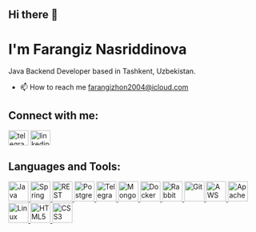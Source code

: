 ## Hi there 👋
# I'm Farangiz Nasriddinova

Java Backend Developer based in Tashkent, Uzbekistan.

- 📫 How to reach me farangizhon2004@icloud.com

## Connect with me:
<p align="left">
<a href="https://t.me/f8rangiz" target="blank"><img align="center" src="https://cdn.jsdelivr.net/npm/simple-icons@v3/icons/telegram.svg" alt="telegram" height="30" width="40" /></a>
<a href="https://linkedin.com/in/farangizn" target="blank"><img align="center" src="https://cdn.jsdelivr.net/npm/simple-icons@v3/icons/linkedin.svg" alt="linkedin" height="30" width="40" /></a>
</p>

## Languages and Tools:
<p align="left">
    <a href="https://www.java.com" target="_blank"> <img src="https://cdn.jsdelivr.net/npm/simple-icons@v3/icons/java.svg" alt="Java" height="40" width="40"/> </a>
    <a href="https://spring.io/projects/spring-boot" target="_blank"> <img src="https://cdn.jsdelivr.net/npm/simple-icons@v3/icons/spring.svg" alt="Spring" height="40" width="40"/> </a>
    <a href="https://restfulapi.net/" target="_blank"> <img src="https://cdn.jsdelivr.net/npm/simple-icons@v3/icons/swagger.svg" alt="REST API" height="40" width="40"/> </a>
    <a href="https://www.postgresql.org/" target="_blank"> <img src="https://cdn.jsdelivr.net/npm/simple-icons@v3/icons/postgresql.svg" alt="PostgreSQL" height="40" width="40"/> </a>
    <a href="https://core.telegram.org/bots/api" target="_blank"> <img src="https://cdn.jsdelivr.net/npm/simple-icons@v3/icons/telegram.svg" alt="Telegram Bot API" height="40" width="40"/> </a>
    <a href="https://www.mongodb.com/" target="_blank"> <img src="https://cdn.jsdelivr.net/npm/simple-icons@v3/icons/mongodb.svg" alt="MongoDB" height="40" width="40"/> </a>
    <a href="https://www.docker.com/" target="_blank"> <img src="https://cdn.jsdelivr.net/npm/simple-icons@v3/icons/docker.svg" alt="Docker" height="40" width="40"/> </a>
    <a href="https://www.rabbitmq.com/" target="_blank"> <img src="https://cdn.jsdelivr.net/npm/simple-icons@v3/icons/rabbitmq.svg" alt="RabbitMQ" height="40" width="40"/> </a>
    <a href="https://git-scm.com/" target="_blank"> <img src="https://cdn.jsdelivr.net/npm/simple-icons@v3/icons/git.svg" alt="Git" height="40" width="40"/> </a>
    <a href="https://aws.amazon.com/" target="_blank"> <img src="https://cdn.jsdelivr.net/npm/simple-icons@v3/icons/amazonaws.svg" alt="AWS" height="40" width="40"/> </a>
    <a href="https://httpd.apache.org/" target="_blank"> <img src="https://cdn.jsdelivr.net/npm/simple-icons@v3/icons/apache.svg" alt="Apache" height="40" width="40"/> </a>
    <a href="https://www.linux.org/" target="_blank"> <img src="https://cdn.jsdelivr.net/npm/simple-icons@v3/icons/linux.svg" alt="Linux" height="40" width="40"/> </a>
    <a href="https://www.w3.org/html/" target="_blank"> <img src="https://cdn.jsdelivr.net/npm/simple-icons@v3/icons/html5.svg" alt="HTML5" height="40" width="40"/> </a>
    <a href="https://www.w3schools.com/css/" target="_blank"> <img src="https://cdn.jsdelivr.net/npm/simple-icons@v3/icons/css3.svg" alt="CSS3" height="40" width="40"/> </a>
</p>
